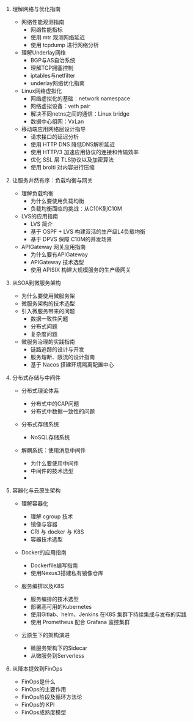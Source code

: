 
1. 理解网络与优化指南
	- 网络性能观测指南
		- 网络性能指标
		- 使用 mtr 观测网络延迟
		- 使用 tcpdump 进行网络分析
	- 理解Underlay网络
		- BGP与AS自治系统
		- 理解TCP拥塞控制
		- iptables与netfilter
		- underlay网络优化指南
	- Linux网络虚拟化
		- 网络虚拟化的基础：network namespace
		- 网络虚拟设备：veth pair
		- 解决不同netns之间的通信：Linux bridge
		- 数据中心组网：VxLan
	- 移动端应用网络层设计指导
		- 请求接口的延迟分析
		- 使用 HTTP DNS 降低DNS解析延迟
		- 使用 HTTP/3  加速应用协议的连接和传输效率
		- 优化 SSL 层 TLS协议以及加密算法
		- 使用 brolti 对内容进行压缩

2. 让服务井然有序：负载均衡与网关
	- 理解负载均衡
		- 为什么要使用负载均衡
		- 负载均衡面临的挑战：从C10K到C10M 
	- LVS的应用指南
		- LVS 简介
		- 基于 OSPF + LVS 构建双活的生产级L4负载均衡
		- 基于 DPVS 保障 C10M的并发场景
	- APIGateway 网关应用指南
		- 为什么要有APIGateway
		- APIGateway 技术选型
		- 使用 APISIX 构建大规模服务的生产级网关

3. 从SOA到微服务架构
	- 为什么要使用微服务架
	- 微服务架构的技术选型
	- 引入微服务带来的问题
		- 数据一致性问题
		- 分布式问题
		- 复杂度问题
	- 微服务治理的实践指南
		- 链路追踪的设计与开发
		- 服务熔断、限流的设计指南
		- 基于 Nacos 搭建环境隔离配置中心 

4. 分布式存储与中间件
	- 分布式理论体系
		- 分布式中的CAP问题
		- 分布式中数据一致性的问题
	- 分布式存储系统
		- NoSQL存储系统
		
	- 解耦系统：使用消息中间件
		- 为什么要使用中间件
		- 中间件的技术选型
		- 
3. 容器化与云原生架构
	- 理解容器化
		- 理解 cgroup 技术 
		- 镜像与容器 
		- CRI 与 docker 与 K8S 
		- 容器技术选型
	- Docker的应用指南
		- Dockerfile编写指南
		- 使用Nexus3搭建私有镜像仓库
	- 服务编排以及K8S
		- 服务编排的技术选型
		- 部署高可用的Kubernetes
		- 使用Gitlab、helm、Jenkins 在K8S 集群下持续集成与发布的实践
		- 使用 Prometheus 配合 Grafana 监控集群

	- 云原生下的架构演进
		- 微服务架构下的Sidecar
		- 从微服务到Serverless

4. 从降本提效到FinOps
	- FinOps是什么
	- FinOps的主要作用
	- FinOps阶段及循环方法论
	- FinOps的 KPI
	- FinOps成熟度模型
